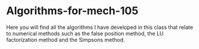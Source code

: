 # Algorithms-for-mech-105
Here you will find all the algorithms I have developed in this class that relate to numerical methods such as the false position method, the LU factorization method and the Simpsons method.
